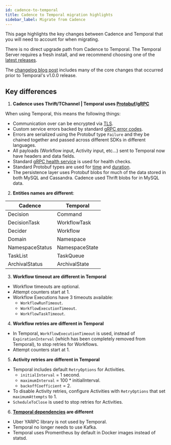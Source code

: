 ```yaml
---
id: cadence-to-temporal
title: Cadence to Temporal migration highlights
sidebar_label: Migrate from Cadence
---
```


This page highlights the key changes between Cadence and Temporal that you will need to account for when migrating.

There is no direct upgrade path from Cadence to Temporal.
The Temporal Server requires a fresh install, and we recommend choosing one of the [latest releases](https://github.com/temporalio/temporal/releases).

The [changelog blog post](/blog/temporal-v0.28.0-changelog) includes many of the core changes that occurred prior to Temporal's v1.0.0 release.

## Key differences

1. **Cadence uses Thrift/TChannel | Temporal uses [Protobuf](https://developers.google.com/protocol-buffers)/[gRPC](https://grpc.io/)**

When using Temporal, this means the following things:

  - Communication over can be encrypted via [TLS](/docs/server-configuration/#tls).
  - Custom service errors backed by standard [gRPC error codes](https://pkg.go.dev/google.golang.org/grpc/codes).
  - Errors are serialized using the Protobuf type `Failure` and they be chained together and passed across different SDKs in different languages.  
  - All payloads (Workflow input, Activity input, etc...) sent to Temporal now have headers and data fields.
  - Standard [gRPC health service](https://github.com/grpc/grpc/blob/master/doc/health-checking.md) is used for health checks.
  - Standard Protobuf types are used for [time](https://developers.google.com/protocol-buffers/docs/reference/google.protobuf#timestamp) and [duration](https://developers.google.com/protocol-buffers/docs/reference/google.protobuf#google.protobuf.Duration).
  - The persistence layer uses Protobuf blobs for much of the data stored in both MySQL and Cassandra. Cadence used Thrift blobs for in MySQL data.

2. **Entities names are different**:

| Cadence | Temporal |
|---------|----------|
| Decision | Command |
| DecisionTask | WorkflowTask |
| Decider | Workflow |
| Domain | Namespace |
| NamespaceStatus | NamespaceState |
| TaskList | TaskQueue |
| ArchivalStatus | ArchivalState |

3. **Workflow timeout are different in Temporal**

  - Workflow timeouts are optional.
  - Attempt counters start at 1.
  - Workflow Executions have 3 timeouts available:
    - `WorkflowRunTimeout`.
    - `WorkflowExecutionTimeout`.
    - `WorkflowTaskTimeout`.

4. **Workflow retries are different in Temporal**

  - In Temporal, `WorkflowExecutionTimeout` is used, instead of `ExpirationInterval` (which has been completely removed from Temporal), to stop retries for Workflows.
  - Attempt counters start at 1.

5. **Activity retries are different in Temporal**

  - Temporal includes default `RetryOptions` for Activities.
    - `initialInterval` = 1 second.
    - `maximumInterval` = 100 \* initialInterval.
    - `backoffCoefficient` = 2.
  - To disable Activity retries, configure Activities with `RetryOptions` that set `maximumAttempts` to 1.
  - `ScheduleToClose` is used to stop retries for Activities.

6. **[Temporal dependencies](/docs/server-versions-and-dependencies) are different**

  - Uber YARPC library is not used by Temporal.
  - Temporal no longer needs to use Kafka.
  - Temporal uses Promentheus by default in Docker images instead of statsd.
